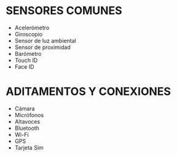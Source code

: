 # SENSORES COMUNES
- Acelerómetro
- Giroscopio
- Sensor de luz ambiental
- Sensor de proximidad
- Barómetro
- Touch ID
- Face ID

# ADITAMENTOS Y CONEXIONES
- Cámara
- Micrófonos
- Altavoces
- Bluetooth
- Wi-Fi
- GPS
- Tarjeta Sim
